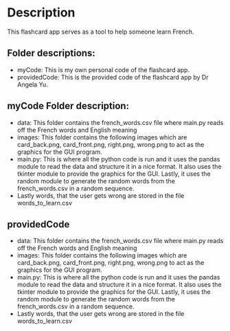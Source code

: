 # Description

This flashcard app serves as a tool to help someone learn French.

## Folder descriptions:

- myCode: This is my own personal code of the flashcard app.
- providedCode: This is the provided code of the flashcard app by Dr Angela Yu. 


## myCode Folder description:

- data: This folder contains the french_words.csv file where main.py reads off the French words and English meaning
- images: This folder contains the following images which are card_back.png, card_front.png, right.png, wrong.png to act as the graphics for the GUI program.
- main.py: This is where all the python code is run and it uses the pandas module to read the data and structure it in a nice format. It also uses the tkinter module to provide the graphics for the GUI. Lastly, it uses the random module to generate the random words from the french_words.csv in a random sequence.
- Lastly words, that the user gets wrong are stored in the file words_to_learn.csv

## providedCode

- data: This folder contains the french_words.csv file where main.py reads off the French words and English meaning
- images: This folder contains the following images which are card_back.png, card_front.png, right.png, wrong.png to act as the graphics for the GUI program.
- main.py: This is where all the python code is run and it uses the pandas module to read the data and structure it in a nice format. It also uses the tkinter module to provide the graphics for the GUI. Lastly, it uses the random module to generate the random words from the french_words.csv in a random sequence.
- Lastly words, that the user gets wrong are stored in the file words_to_learn.csv







